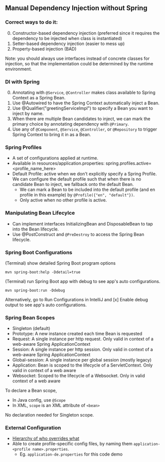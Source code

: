 ## Manual Dependency Injection without Spring
### Correct ways to do it:
0. Constructor-based dependency injection (preferred since it requires the dependency to be injected when class is instantiated)
0. Setter-based dependency injection (easier to mess up)
0. Property-based injection (BAD)

Note: you should always use interfaces instead of concrete classes for injection, so that the implementation could be determined by the runtime environment.

### DI with Spring
0. Annotating with ```@Service```, ```@Controller``` makes class available to Spring Context as a Spring Bean.
0. Use @Autowired to have the Spring Context automatically inject a Bean. 
0. Use @Qualifier("greetingServiceImpl") to specify a Bean you want to inject by name.
0. When there are multiple Bean candidates to inject, we can mark the primary choice by annotating dependency with ```@Primary```.
0. Use any of ```@Component```, ```@Service```, ```@Controller```, or ```@Repository``` to trigger Spring Context to bring it in as a Bean. 

### Spring Profiles
- A set of configurations applied at runtime.
- Available in resources/application.properties: spring.profiles.active=<profile_name_here>
- Default Profile: active when we don't explicitly specify a Spring Profile. We can configure the default profile such that when there is no candidate Bean to inject, we fallback onto the default Bean.
    -  We can mark a Bean to be included into the default profile (and en profile in this example) by ```@Profile({"en", "default"})```.
    - Only active when no other profile is active.

### Manipulating Bean Lifecylce
- Can implement interfaces InitializingBean and DisposableBean to tap into the Bean lifecycle.
- Use @PostConstruct and ```@PreDestroy``` to access the Spring Bean lifecycle.

### Spring Boot Configurations
(Terminal) show detailed Spring Boot program options
```
mvn spring-boot:help -Ddetail=true
```

(Terminal) run Spring Boot app with debug to see app's auto configurations.
```
mvn spring-boot:run -Ddebug
```
Alternatively, go to Run Configurations in IntelliJ and [x] Enable debug output to see app's auto configurations.

### Spring Bean Scopes
- Singleton (default)
- Prototype: A new instance created each time Bean is requested
- Request: A single instance per http request. Only valid in context of a web-aware Spring ApplicationContext
- Session: A single instance per http session. Only valid in context of a web-aware Spring ApplicationContext
- Global-session: A single instance per global session (mostly legacy)
- Application: Bean is scoped to the lifecycle of a ServletContext. Only valid in context of a web aware
- Websocket: Scoped to the lifecycle of a Websocket. Only in valid context of a web aware

To declare a Bean scope,
- In Java config, use ```@Scope```
- In XML, ```scope``` is an XML attribute of ```<bean>```

No declaration needed for Singleton scope.

### External Configuration
- [Hierarchy of who overrides what](https://docs.spring.io/spring-boot/docs/current/reference/html/boot-features-external-config.html)
- Able to create profile-specific config files, by naming them ```application-<profile name>.properties```.
    - Eg. ```application-de.properties``` for this code demo
    